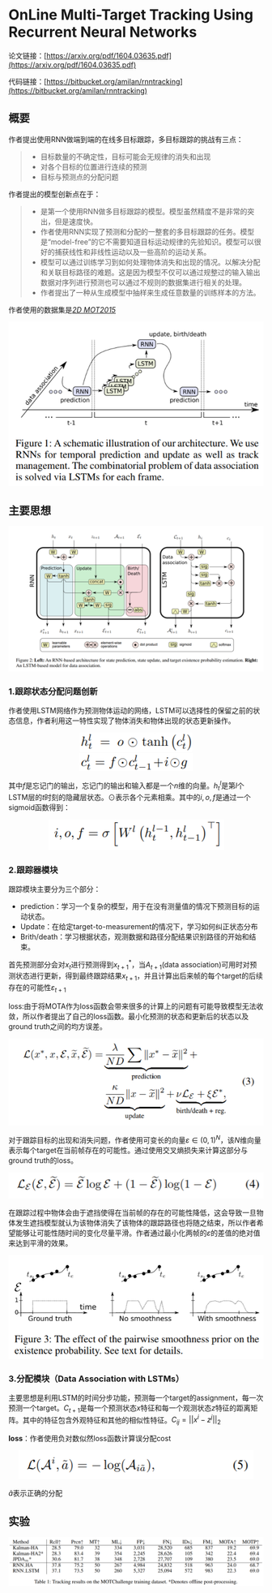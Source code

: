 # OnLine Multi-Target Tracking Using Recurrent Neural Networks

论文链接：[https://arxiv.org/pdf/1604.03635.pdf](https://arxiv.org/pdf/1604.03635.pdf)

代码链接：[https://bitbucket.org/amilan/rnntracking](https://bitbucket.org/amilan/rnntracking)

## 概要

作者提出使用RNN做端到端的在线多目标跟踪，多目标跟踪的挑战有三点：

>* 目标数量的不确定性，目标可能会无规律的消失和出现
>* 对各个目标的位置进行连续的预测
>* 目标与预测点的分配问题

作者提出的模型创新点在于：

>* 是第一个使用RNN做多目标跟踪的模型。模型虽然精度不是非常的突出，但是速度快。
>* 作者使用RNN实现了预测和分配的一整套的多目标跟踪的任务。模型是“model-free”的它不需要知道目标运动规律的先验知识。模型可以很好的捕获线性和非线性运动以及一些高阶的运动关系。
>* 模型可以通过训练学习到如何处理物体消失和出现的情况。以解决分配和关联目标路径的难题。这是因为模型不仅可以通过规整过的输入输出数据对序列进行预测也可以通过不规则的数据集进行相关的处理。
>* 作者提出了一种从生成模型中抽样来生成任意数量的训练样本的方法。

作者使用的数据集是[*2D MOT2015*](https://motchallenge.net/data/2D_MOT_2015/)

<div align=center>
    <img src="./img/f1.PNG"/>
</div>

## 主要思想

<div align=center>
    <img src="./img/f2.PNG"/>
</div>

### 1.跟踪状态分配问题创新

作者使用LSTM网络作为预测物体运动的网络，LSTM可以选择性的保留之前的状态信息，作者利用这一特性实现了物体消失和物体出现的状态更新操作。

<div align=center>
    <img src="./img/fun1.PNG"/>
    <br>
    <img src="./img/fun2.PNG"/>
</div>

其中$f$是忘记门的输出，忘记门的输出和输入都是一个$n$维的向量。$h_t^l$是第$l$个LSTM层的$t$时刻的隐藏层状态。$\odot$表示各个元素相乘。其中的$i,o,f$是通过一个sigmoid函数得到：

<div align=center>
    <img src="./img/fun3.PNG"/>
</div>

### 2.跟踪器模块

跟踪模块主要分为三个部分：

- prediction：学习一个复杂的模型，用于在没有测量值的情况下预测目标的运动状态。
- Update：在给定target-to-measurement的情况下，学习如何纠正状态分布
- Brith/death：学习根据状态，观测数据和路径分配结果识别路径的开始和结束。

首先预测部分会对$x_t$进行预测得到$x_{t+1}^*$，当$A_{t+1}$(data association)可用时对预测状态进行更新，得到最终跟踪结果$x_{t+1}$，并且计算出后来帧的每个target的后续存在的可能性$\varepsilon_{t+1}$

loss:由于将MOTA作为loss函数会带来很多的计算上的问题有可能导致模型无法收敛，所以作者提出了自己的loss函数。最小化预测的状态和更新后的状态以及ground truth之间的均方误差。

<div align=center>
    <img src="./img/loss.PNG"/>
</div>

对于跟踪目标的出现和消失问题，作者使用可变长的向量$\varepsilon\in(0,1)^N$，该$N$维向量表示每个target在当前帧存在的可能性。通过使用交叉熵损失来计算这部分与ground truth的loss。

<div align=center>
    <img src="./img/loss2.PNG"/>
</div>

在跟踪过程中物体会由于遮挡使得在当前帧的存在的可能性降低，这会导致一旦物体发生遮挡模型就认为该物体消失了该物体的跟踪路径也将随之结束，所以作者希望能够让可能性随时间的变化尽量平滑。作者通过最小化两帧的$\varepsilon$的差值的绝对值来达到平滑的效果。

<div align=center>
    <img src="./img/f3.PNG"/>
</div>

### 3.分配模块（Data Association with LSTMs）

主要思想是利用LSTM的时间分步功能，预测每一个target的assignment，每一次预测一个target。$C_{t+1}$是每一个预测状态$x$特征和每一个观测状态$z$特征的距离矩阵。其中的特征包含外观特征和其他的相似性特征。$C_{ij}=||x^i-z^j||_2$

**loss**：作者使用负对数似然loss函数计算误分配cost

<div align=center>
    <img src="./img/loss3.PNG"/>
</div>

$\tilde{a}$表示正确的分配

## 实验

<div align=center>
    <img src="./img/t1.PNG"/>
</div>